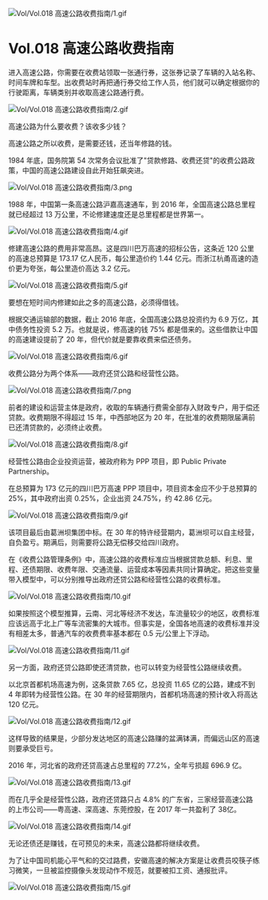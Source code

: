
![Vol/Vol.018 高速公路收费指南/1.gif](https://cdn.jsdelivr.net/gh/ipaperclip-icu/static/image/文字稿/Vol/Vol.018%20高速公路收费指南/1.gif)

# Vol.018 高速公路收费指南

进入高速公路，你需要在收费站领取一张通行券，这张券记录了车辆的入站名称、时间车牌和车型。出收费站时再把通行券交给工作人员，他们就可以确定根据你的行驶距离，车辆类别并收取高速公路通行费。

![Vol/Vol.018 高速公路收费指南/2.gif](https://cdn.jsdelivr.net/gh/ipaperclip-icu/static/image/文字稿/Vol/Vol.018%20高速公路收费指南/2.gif)

高速公路为什么要收费？该收多少钱？

高速公路之所以收费，是需要还钱，还当年修路的钱。

1984 年底，国务院第 54 次常务会议批准了"贷款修路、收费还贷"的收费公路政策，中国的高速公路建设自此开始狂飙突进。

![Vol/Vol.018 高速公路收费指南/3.png](https://cdn.jsdelivr.net/gh/ipaperclip-icu/static/image/文字稿/Vol/Vol.018%20高速公路收费指南/3.png)

1988 年，中国第一条高速公路沪嘉高速通车，到 2016 年，全国高速公路总里程就已经超过 13 万公里，不论修建速度还是总里程都是世界第一。

![Vol/Vol.018 高速公路收费指南/4.gif](https://cdn.jsdelivr.net/gh/ipaperclip-icu/static/image/文字稿/Vol/Vol.018%20高速公路收费指南/4.gif)

修建高速公路的费用非常高昂。这是四川巴万高速的招标公告，这条近 120 公里的高速总预算是 173.17 亿人民币，每公里造价约 1.44 亿元。而浙江杭甬高速的造价更为夸张，每公里造价高达 3.2 亿元。

![Vol/Vol.018 高速公路收费指南/5.gif](https://cdn.jsdelivr.net/gh/ipaperclip-icu/static/image/文字稿/Vol/Vol.018%20高速公路收费指南/5.gif)

要想在短时间内修建如此之多的高速公路，必须得借钱。

根据交通运输部的数据，截止 2016 年底，全国高速公路总投资约为 6.9 万亿，其中债务性投资 5.2 万。也就是说，修高速的钱 75% 都是借来的。这些借款让中国的高速建设提前了 20 年，但代价就是要靠收费来偿还债务。

![Vol/Vol.018 高速公路收费指南/6.gif](https://cdn.jsdelivr.net/gh/ipaperclip-icu/static/image/文字稿/Vol/Vol.018%20高速公路收费指南/6.gif)

收费公路分为两个体系——政府还贷公路和经营性公路。

![Vol/Vol.018 高速公路收费指南/7.png](https://cdn.jsdelivr.net/gh/ipaperclip-icu/static/image/文字稿/Vol/Vol.018%20高速公路收费指南/7.png)

前者的建设和运营主体是政府，收取的车辆通行费需全部存入财政专户，用于偿还贷款。收费期限不得超过 15 年，中西部地区为 20 年，在批准的收费期限届满前已还清贷款的，必须终止收费。

![Vol/Vol.018 高速公路收费指南/8.gif](https://cdn.jsdelivr.net/gh/ipaperclip-icu/static/image/文字稿/Vol/Vol.018%20高速公路收费指南/8.gif)

经营性公路由企业投资运营，被政府称为 PPP 项目，即 Public Private Partnership。

在总预算为 173 亿元的四川巴万高速 PPP 项目中，项目资本金应不少于总预算的 25%，其中政府出资 0.25%，企业出资 24.75%，约 42.86 亿元。

![Vol/Vol.018 高速公路收费指南/9.gif](https://cdn.jsdelivr.net/gh/ipaperclip-icu/static/image/文字稿/Vol/Vol.018%20高速公路收费指南/9.gif)

该项目最后由葛洲坝集团中标。在 30 年的特许经营期内，葛洲坝可以自主经营，自负盈亏。期满后，则需要将公路无偿移交给四川政府。

在《收费公路管理条例》中，高速公路的收费标准应当根据贷款总额、利息、里程、还债期限、收费年限、交通流量、运营成本等因素共同计算确定。把这些变量带入模型中，可以分别推导出政府还贷公路和经营性公路的收费标准。

![Vol/Vol.018 高速公路收费指南/10.gif](https://cdn.jsdelivr.net/gh/ipaperclip-icu/static/image/文字稿/Vol/Vol.018%20高速公路收费指南/10.gif)

如果按照这个模型推算，云南、河北等经济不发达，车流量较少的地区，收费标准应该远高于北上广等车流密集的大城市。但事实是，全国各地高速的收费标准并没有相差太多，普通汽车的收费费率基本都在 0.5 元/公里上下浮动。

![Vol/Vol.018 高速公路收费指南/11.gif](https://cdn.jsdelivr.net/gh/ipaperclip-icu/static/image/文字稿/Vol/Vol.018%20高速公路收费指南/11.gif)

另一方面，政府还贷公路即使还清贷款，也可以转变为经营性公路继续收费。

以北京首都机场高速为例，这条贷款 7.65 亿，总投资 11.65 亿的公路，建成不到 4 年即转为经营性公路。在 30 年的经营期限内，首都机场高速的预计收入将高达 120 亿元。

![Vol/Vol.018 高速公路收费指南/12.gif](https://cdn.jsdelivr.net/gh/ipaperclip-icu/static/image/文字稿/Vol/Vol.018%20高速公路收费指南/12.gif)

这样导致的结果是，少部分发达地区的高速公路赚的盆满钵满，而偏远山区的高速则要承受巨亏。

2016 年，河北省的政府还贷高速占总里程的 77.2%，全年亏损超 696.9 亿。

![Vol/Vol.018 高速公路收费指南/13.gif](https://cdn.jsdelivr.net/gh/ipaperclip-icu/static/image/文字稿/Vol/Vol.018%20高速公路收费指南/13.gif)

而在几乎全是经营性公路，政府还贷路只占 4.8% 的广东省，三家经营高速公路的上市公司——粤高速、深高速、东莞控股，在 2017 年一共盈利了 38亿。

![Vol/Vol.018 高速公路收费指南/14.gif](https://cdn.jsdelivr.net/gh/ipaperclip-icu/static/image/文字稿/Vol/Vol.018%20高速公路收费指南/14.gif)

无论还债还是赚钱，在可预见的未来，高速公路都将继续收费。

为了让中国司机能心平气和的交过路费，安徽高速的解决方案是让收费员咬筷子练习微笑，一旦被监控摄像头发现动作不规范，就要被扣工资、通报批评。

![Vol/Vol.018 高速公路收费指南/15.gif](https://cdn.jsdelivr.net/gh/ipaperclip-icu/static/image/文字稿/Vol/Vol.018%20高速公路收费指南/15.gif)
